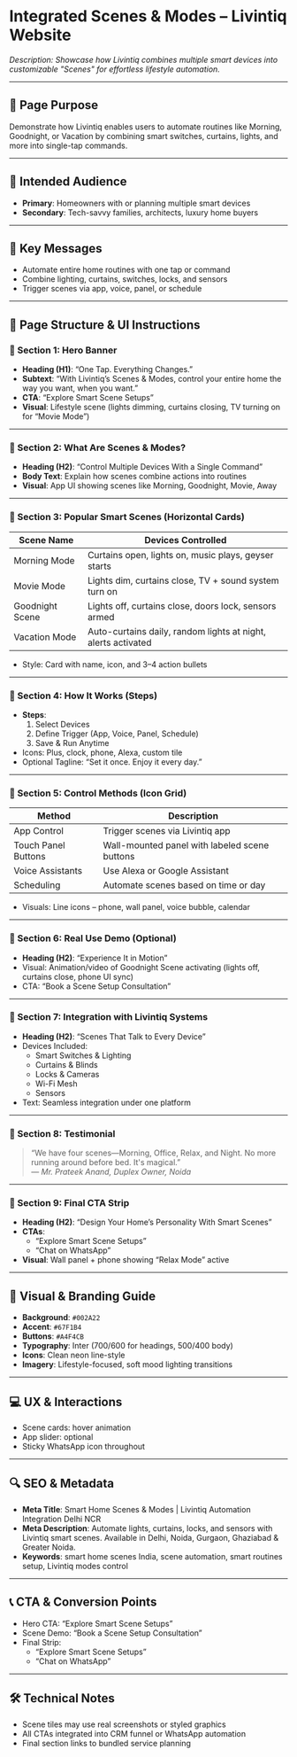 # Integrated Scenes & Modes – Livintiq Website

_Description: Showcase how Livintiq combines multiple smart devices into customizable "Scenes" for effortless lifestyle automation._

---

## 🎯 Page Purpose

Demonstrate how Livintiq enables users to automate routines like Morning, Goodnight, or Vacation by combining smart switches, curtains, lights, and more into single-tap commands.

---

## 👥 Intended Audience

- **Primary**: Homeowners with or planning multiple smart devices
- **Secondary**: Tech-savvy families, architects, luxury home buyers

---

## 🔑 Key Messages

- Automate entire home routines with one tap or command
- Combine lighting, curtains, switches, locks, and sensors
- Trigger scenes via app, voice, panel, or schedule

---

## 🧱 Page Structure & UI Instructions

### 🔹 Section 1: Hero Banner

- **Heading (H1)**: “One Tap. Everything Changes.”
- **Subtext**: “With Livintiq’s Scenes & Modes, control your entire home the way you want, when you want.”
- **CTA**: “Explore Smart Scene Setups”
- **Visual**: Lifestyle scene (lights dimming, curtains closing, TV turning on for “Movie Mode”)

---

### 🔹 Section 2: What Are Scenes & Modes?

- **Heading (H2)**: “Control Multiple Devices With a Single Command”
- **Body Text**: Explain how scenes combine actions into routines
- **Visual**: App UI showing scenes like Morning, Goodnight, Movie, Away

---

### 🔹 Section 3: Popular Smart Scenes (Horizontal Cards)

| Scene Name     | Devices Controlled                                                                 |
|----------------|--------------------------------------------------------------------------------------|
| Morning Mode   | Curtains open, lights on, music plays, geyser starts                                |
| Movie Mode     | Lights dim, curtains close, TV + sound system turn on                               |
| Goodnight Scene| Lights off, curtains close, doors lock, sensors armed                               |
| Vacation Mode  | Auto-curtains daily, random lights at night, alerts activated                       |

- Style: Card with name, icon, and 3–4 action bullets

---

### 🔹 Section 4: How It Works (Steps)

- **Steps**:
  1. Select Devices
  2. Define Trigger (App, Voice, Panel, Schedule)
  3. Save & Run Anytime
- Icons: Plus, clock, phone, Alexa, custom tile
- Optional Tagline: “Set it once. Enjoy it every day.”

---

### 🔹 Section 5: Control Methods (Icon Grid)

| Method             | Description                                       |
|--------------------|---------------------------------------------------|
| App Control        | Trigger scenes via Livintiq app                   |
| Touch Panel Buttons| Wall-mounted panel with labeled scene buttons     |
| Voice Assistants   | Use Alexa or Google Assistant                     |
| Scheduling         | Automate scenes based on time or day              |

- Visuals: Line icons – phone, wall panel, voice bubble, calendar

---

### 🔹 Section 6: Real Use Demo (Optional)

- **Heading (H2)**: “Experience It in Motion”
- Visual: Animation/video of Goodnight Scene activating (lights off, curtains close, phone UI sync)
- CTA: “Book a Scene Setup Consultation”

---

### 🔹 Section 7: Integration with Livintiq Systems

- **Heading (H2)**: “Scenes That Talk to Every Device”
- Devices Included:
  - Smart Switches & Lighting
  - Curtains & Blinds
  - Locks & Cameras
  - Wi-Fi Mesh
  - Sensors
- Text: Seamless integration under one platform

---

### 🔹 Section 8: Testimonial

> “We have four scenes—Morning, Office, Relax, and Night. No more running around before bed. It's magical.”  
— *Mr. Prateek Anand, Duplex Owner, Noida*

---

### 🔹 Section 9: Final CTA Strip

- **Heading (H2)**: “Design Your Home’s Personality With Smart Scenes”
- **CTAs**:
  - “Explore Smart Scene Setups”
  - “Chat on WhatsApp”
- **Visual**: Wall panel + phone showing “Relax Mode” active

---

## 🎨 Visual & Branding Guide

- **Background**: `#002A22`
- **Accent**: `#67F1B4`
- **Buttons**: `#A4F4CB`
- **Typography**: Inter (700/600 for headings, 500/400 body)
- **Icons**: Clean neon line-style
- **Imagery**: Lifestyle-focused, soft mood lighting transitions

---

## 💻 UX & Interactions

- Scene cards: hover animation
- App slider: optional
- Sticky WhatsApp icon throughout

---

## 🔍 SEO & Metadata

- **Meta Title**: Smart Home Scenes & Modes | Livintiq Automation Integration Delhi NCR
- **Meta Description**: Automate lights, curtains, locks, and sensors with Livintiq smart scenes. Available in Delhi, Noida, Gurgaon, Ghaziabad & Greater Noida.
- **Keywords**: smart home scenes India, scene automation, smart routines setup, Livintiq modes control

---

## 📞 CTA & Conversion Points

- Hero CTA: “Explore Smart Scene Setups”
- Scene Demo: “Book a Scene Setup Consultation”
- Final Strip:
  - “Explore Smart Scene Setups”
  - “Chat on WhatsApp”

---

## 🛠 Technical Notes

- Scene tiles may use real screenshots or styled graphics
- All CTAs integrated into CRM funnel or WhatsApp automation
- Final section links to bundled service planning
